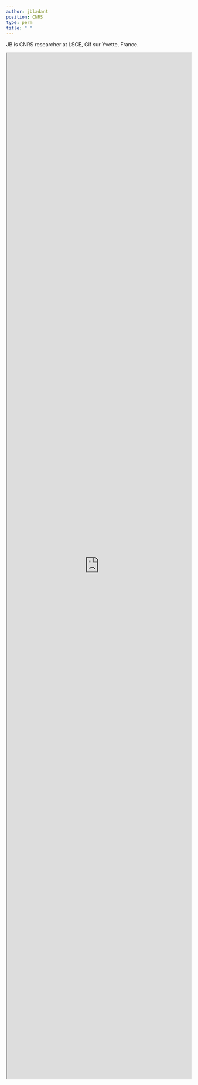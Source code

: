 ```yaml
---
author: jbladant
position: CNRS 
type: perm
title: " "
---
```


<style>
    .page {
        padding-right: 0px;
    }
</style>

JB is CNRS researcher at LSCE, Gif sur Yvette, France.

<iframe src="https://jbladant.github.io/" style="width:100%; height:70vh;"></iframe>
